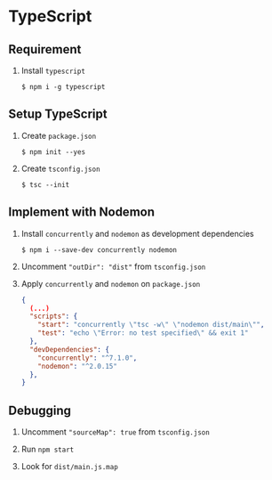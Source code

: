 # TypeScript

## Requirement

1. Install `typescript`

   ```
   $ npm i -g typescript
   ```

## Setup TypeScript

1. Create `package.json`

   ```
   $ npm init --yes
   ```

2. Create `tsconfig.json`

   ```
   $ tsc --init
   ```

## Implement with Nodemon

1. Install `concurrently` and `nodemon` as development dependencies

   ```
   $ npm i --save-dev concurrently nodemon
   ```

2. Uncomment `"outDir": "dist"` from `tsconfig.json`

3. Apply `concurrently` and `nodemon` on `package.json`

   ```json
   {
     (...)
     "scripts": {
       "start": "concurrently \"tsc -w\" \"nodemon dist/main\"",
       "test": "echo \"Error: no test specified\" && exit 1"
     },
     "devDependencies": {
       "concurrently": "^7.1.0",
       "nodemon": "^2.0.15"
     },
   }
   ```

## Debugging

1. Uncomment `"sourceMap": true` from `tsconfig.json`

2. Run `npm start`

3. Look for `dist/main.js.map`
